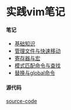 实践vim笔记
==============

#### 笔记

- [基础知识](./notes/basic.md)
- [管理文件与快速移动](./notes/file_move.md)
- [寄存器与宏](./notes/register_macros.md)
- [模式匹配命令与查找](./notes/pattern_search.md)
- [替换与global命令](./notes/substitude_global.md)

#### 源代码

[source-code](./source-code)


